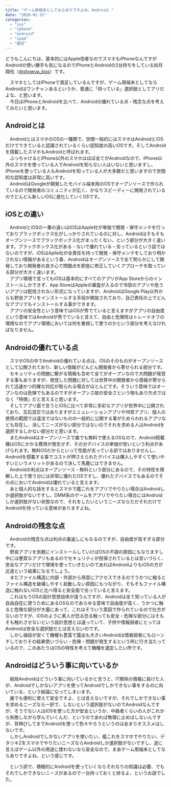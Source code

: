```yaml
---
title: "ゲーム用端末としてならありですよね、Android。"
date: "2020-01-31"
categories: 
  - "ios"
  - "iphone"
  - "android"
  - "ipad"
  - "戯言"
---
```


どうもこんにちは、基本的にはApple信者なのでスマホもiPhoneなんですがAndroidの使い勝手も気になるのでiPhoneとAndroidの2台持ちをしている如月翔也（[@showya\_kiss](http://twitter.com/showya_kiss)）です。  
  
　スマホとしてはiPhoneで満足しているんですが、ゲーム用端末としてならAndroidはワンチャンあるというか、普通に「持っている」選択肢としてアリだよな、と思います。  
　今日はiPhoneとAndroidを比べて、Androidの優れている点・残念な点を考えてみたいと思います。  

## Androidとは

　AndroidとはスマホのOSの一種類で、世間一般的にはスマホはAndroidとiOSだけでできていると認識されているくらい認知度の高いOSです。そしてAndroidを搭載したスマホもAndroidと呼ばれます。  
　ぶっちゃけるとiPhone以外のスマホはほぼ全てがAndroidなので、iPhone以外のスマホを使っている人でAndroidを知らない人はいないと思いますし、iPhoneを使っている人もAndroidを知っている人が大多数だと思いますので世間的な認知度は非常に高いです。  
　AndroidはGoogleが開発したモバイル端末用のOSでオープンソースで作られているので開発者のコミュニティが広く、かなりスピーディーに開発されているのでどんどん新しいOSに進化していくOSです。  

## iOSとの違い

　AndroidとiOSの一番の違いはiOSはApple社が単独で開発・保守メンテを行っておりブラックボックス化がしっかりされているのに対し、Androidはそもそもオープンソースでブラックボックス化がまったくない、という部分が大きく違います。ブラックボックス化がある・ないで優れている・劣っているという話ではないのですが、iOSはAplle社が全責任を持って開発・保守メンテをしており明かされない情報があるという事、Androidはオープンソースで全て明らかにして開発しており開発者の良き心で問題点を即座に修正していくアプローチを取っている部分が大きく違います。  
　アプリ環境で言ってもiOSは基本的にすべてのアプリがApp Storeからのインストールしかできず、App StoreはAppleの審査が入るので18禁のアプリや危ういアプリは配信されない形式になっていますが、AndroidはGoogle Play以外からも野良アプリをインストールする手段が開放されており、自己責任の上でどんなアプリでもインストールする事ができます。  
　アプリの安全性という意味ではiOSが秀でていると言えますがアプリの自由度という意味ではAndroidが秀でていると言えて、自由と危険性はトレードオフの環境なのでアプリ環境においては何を重視して使うのかという部分を考えなければなりません。  

## Androidの優れている点

　スマホOSの中でAndroidの優れている点は、OSのそのものがオープンソースとして公開されており、新しい情報がどんどん開発者から寄せられる部分です。  
　セキュリティの問題に繋がる情報も含めて全てがオープンなので大問題が発覚する事もありますが、発覚した問題に対しては世界中の開発者から情報が寄せられて迅速かつ的確な対応が取られる場合がほとんどです。そういう意味ではオープンなのは危険でもあるのですがオープンさ故の安全さという物もあり欠点ではなく「特徴」だと言えると思います。  
　そしてアプリ面で言うとiOSに比べて非常に多彩なアプリが世界中に公開されており、玉石混交ではありますがエミュレーションアプリや18禁アプリ、個人の使用の範囲では違法ではないものの一般的に公開する事がためらわれるアプリなども存在し、決してニーズがない部分ではないのでそれを求める人はAndroidを選択するしかない部分だと思います。  
　またAndroidはオープンソースで誰でも無料で使えるOSなので、Android搭載機はOSにかかる費用が発生せず、その分デバイスの単価が安いという利点があげられます。無料OSだからといって性能が劣っている訳ではありませんし、Androidを搭載する事でコストが押さえられたデバイスは購入しやすくて使いやすいというメリットがあるので決して馬鹿にはできません。  
　Androidの利点はオープンソース・無料という部分にあるので、その特性を理解した上で使う分には非常に優れたOSですし、優れたデバイスでもあるのでその点においてAndroidは優れていると言えます。  
　あと個人的な話をするとスマホで艦これをアプリでやりたい場合はAndroidしか選択肢がないですし、DMM系のゲームをアプリでやりたい場合にはAndroidしか選択肢がない状態なので、それをしたいというニーズならただそれだけでAndroidを持っている意味がありますよね。  

## Androidの残念な点

　Androidの残念な点は利点の裏返しにもなるのですが、自由度が高すぎる部分です。  
　野良アプリを気軽にインストールしていけばOSの不調の原因にもなりますし中には悪質なアプリもあるのでセキュリティが担保されているとは言いづらく、安全なアプリだけで環境を使っていきたいのであればAndroidよりもiOSの方が近道という結果になるでしょう。  
　またファイル構造に内部・外部から用意にアクセスできるのでうかつに触るとファイル構造を破壊しやすく起動しない原因にもつながり、そもそもファイル構造に触れないiOSと比べ得ると安全面で劣っていると言えます。  
　これはもうOSの設計思想自体が違うんですが、Androidは全て知っている人が自由自在に使うためにあるOSなのであらゆる意味で自由度が高く、うかつに触ると危険な部分が大量にあって、これはそういう意図で作られているので仕方がないのですが、iOSのように素人が恐る恐る触っても安全・危険な部分にはそもそも触れさせないという設計思想とは違っていて、子供や情報弱者にとってはAndroidは安全な選択肢だとは言えないのです。  
　しかし値段が安くて機種も豊富で露出も大きいAndroidは情報弱者にもローンチしておりその結果使いづらい・危険・問題が発生するという所に行き当たっているので、このあたりはOSの特性を考えて機種を選定したい所です。  

## Androidはどういう事に向いているか

　結局Androidはどういう事に向いているかと言うと、IT関係の情報に長けた人が、Androidでしかないアプリを使ってAndroidでしかできない事をするのに向いている、という結論になってしまいます。  
　誰でも便利に使えて安全ですよ、とは言えないですが、それでしかできない事を求めるニーズなら一択で、しないという選択肢がないのでAndroidなんですが、そうでない人はiOSを使った方が安全というか、中級者くらいの人がこれから失敗しながら学んでいくんだ、というのであれば無理に止めはしないんですが、背伸びしてまでAndroidを使って色々やろうというのはあまりオススメはしないです。  
　しかしAndroidでしかないアプリを使いたい、艦これをスマホでやりたい、デタリキZをスマホでやりたいニーズならAndroidしか選択肢がないですし、逆に言えばゲーム以外の用途に使わないなら安全なので、まあゲーム用端末としてならありですよね、という感じです。  
  
　という訳で、積極的にAndroidを使っていくならそれなりの知識は必要、でもそれでしかできないニーズがあるので一台持っておくと捗るよ、というお話でした。

